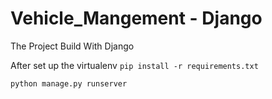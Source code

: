 # Vehicle_Mangement - Django

The Project Build With Django 


After set up the virtualenv
```pip install -r requirements.txt```

```python manage.py runserver ```

